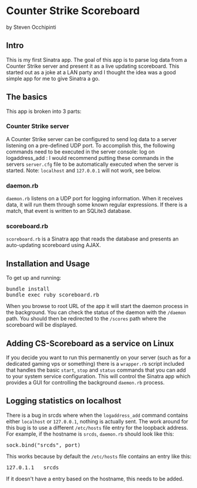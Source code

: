 # Counter Strike Scoreboard
by Steven Occhipinti


## Intro

This is my first Sinatra app.
The goal of this app is to parse log data from a Counter Strike server and
present it as a live updating scoreboard.
This started out as a joke at a LAN party and I thought the idea was a good
simple app for me to give Sinatra a go.


## The basics

This app is broken into 3 parts:

### Counter Strike server

A Counter Strike server can be configured to send log data to a server
listening on a pre-defined UDP port.
To accomplish this, the following commands need to be executed in the server console:
    log on
    logaddress_add <server>:<port>
I would recommend putting these commands in the servers `server.cfg` file to be
automatically executed when the server is started.
Note: `localhost` and `127.0.0.1` will not work, see below.

### daemon.rb

`daemon.rb` listens on a UDP port for logging information.
When it receives data, it will run them through some known regular expressions.
If there is a match, that event is written to an SQLite3 database.

### scoreboard.rb

`scoreboard.rb` is a Sinatra app that reads the database and presents an
auto-updating scoreboard using AJAX.

## Installation and Usage

To get up and running:
<pre>
bundle install
bundle exec ruby scoreboard.rb
</pre>
When you browse to root URL of the app it will start the daemon process in the
background.
You can check the status of the daemon with the `/daemon` path.
You should then be redirected to the `/scores` path where the scoreboard will
be displayed.

## Adding CS-Scoreboard as a service on Linux

If you decide you want to run this permanently on your server (such as for a
dedicated gaming vps or something) there is a `wrapper.rb` script included that
handles the basic `start`, `stop` and `status` commands that you can add to
your system service configuration.
This will control the Sinatra app which provides a GUI for controlling the
background `daemon.rb` process.

## Logging statistics on localhost

There is a bug in srcds where when the `logaddress_add` command contains either
`localhost` or `127.0.0.1`, nothing is actually sent. The work around for this
bug is to use a different `/etc/hosts` file entry for the loopback address.
For example, if the hostname is `srcds`, `daemon.rb` should look like this:
<pre>
sock.bind("srcds", port)
</pre>
This works because by default the `/etc/hosts` file contains an entry like this:
<pre>
127.0.1.1	srcds
</pre>
If it doesn't have a entry based on the hostname, this needs to be added.
